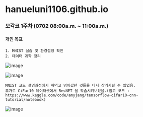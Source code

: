 # hanueluni1106.github.io


### 모각코 1주차 (0702 08:00a.m. ~ 11:00a.m.)

#### 개인 목표
    1. MNIST 실습 및 환경설정 확인
    2. 데이터 과학 정리
    

![image](https://user-images.githubusercontent.com/53938323/176979133-0f01bcbd-9358-434a-918a-784fc6b31cfc.png)

![image](https://user-images.githubusercontent.com/53938323/176980967-60430069-d689-4849-a254-1b3b02a239dd.png)

    MNIST 코드 설명과정에서 까먹고 넘어갔던 것들을 다시 상기시킬 수 있었음.
    추가로 CiFar10 데이터셋에서 ResNET 을 학습시켜보았음.(참고 코드 : https://www.kaggle.com/code/amyjang/tensorflow-cifar10-cnn-tutorial/notebook)
    
![image](https://user-images.githubusercontent.com/53938323/176982058-a7c3b872-2278-4a9d-a396-8a5278f944e4.png)
